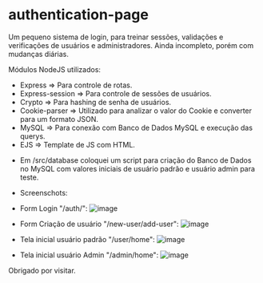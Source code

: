 # authentication-page

Um pequeno sistema de login, para treinar sessões, validações e verificações de usuários e administradores.
Ainda incompleto, porém com mudanças diárias.

Módulos NodeJS utilizados:
- Express => Para controle de rotas.
- Express-session => Para controle de sessões de usuários.
- Crypto => Para hashing de senha de usuários.
- Cookie-parser => Utilizado para analizar o valor do Cookie e converter para um formato JSON.
- MySQL => Para conexão com Banco de Dados MySQL e execução das querys.
- EJS => Template de JS com HTML.

* Em /src/database coloquei um script para criação do Banco de Dados no MySQL com valores iniciais de usuário padrão e usuário admin para teste.

* Screenschots:

- Form Login "/auth/":
![image](https://user-images.githubusercontent.com/43563007/157667098-1ae729a3-c5a5-472b-9829-0e77ab1fa54c.png)

- Form Criação de usuário "/new-user/add-user":
![image](https://user-images.githubusercontent.com/43563007/157667231-3335085f-308b-4c44-aed4-323cd0e1b71c.png)

- Tela inicial usuário padrão "/user/home":
![image](https://user-images.githubusercontent.com/43563007/157667363-004200b0-a6ba-4f8d-8be5-222ab7e85ae6.png)

- Tela inicial usuário Admin "/admin/home":
![image](https://user-images.githubusercontent.com/43563007/157667452-3b467d23-f630-4f1f-97c2-dd351860423b.png)


Obrigado por visitar.
